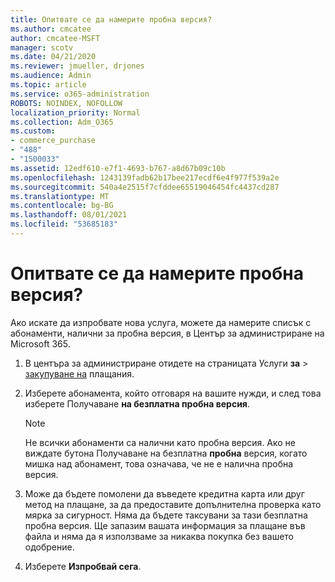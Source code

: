 ```yaml
---
title: Опитвате се да намерите пробна версия?
ms.author: cmcatee
author: cmcatee-MSFT
manager: scotv
ms.date: 04/21/2020
ms.reviewer: jmueller, drjones
ms.audience: Admin
ms.topic: article
ms.service: o365-administration
ROBOTS: NOINDEX, NOFOLLOW
localization_priority: Normal
ms.collection: Adm_O365
ms.custom:
- commerce_purchase
- "488"
- "1500033"
ms.assetid: 12edf610-e7f1-4693-b767-a8d67b09c10b
ms.openlocfilehash: 1243139fadb62b17bee217ecdf6e4f977f539a2e
ms.sourcegitcommit: 540a4e2515f7cfddee65519046454fc4437cd287
ms.translationtype: MT
ms.contentlocale: bg-BG
ms.lasthandoff: 08/01/2021
ms.locfileid: "53685183"
---
```

# <a name="trying-to-find-a-trial"></a>Опитвате се да намерите пробна версия?

Ако искате да изпробвате нова услуга, можете да намерите списък с абонаменти, налични за пробна версия, в Център за администриране на Microsoft 365.
  
1. В центъра за администриране отидете на страницата Услуги **за** \> [закупуване на](https://go.microsoft.com/fwlink/p/?linkid=868433) плащания.

2. Изберете абонамента, който отговаря на вашите нужди, и след това изберете Получаване  **на безплатна пробна версия**.

    > [!NOTE]
    > Не всички абонаменти са налични като пробна версия. Ако не виждате бутона Получаване на безплатна **пробна** версия, когато мишка над абонамент, това означава, че не е налична пробна версия.
  
3. Може да бъдете помолени да въведете кредитна карта или друг метод на плащане, за да предоставите допълнителна проверка като мярка за сигурност. Няма да бъдете таксувани за тази безплатна пробна версия. Ще запазим вашата информация за плащане във файла и няма да я използваме за никаква покупка без вашето одобрение.

4. Изберете **Изпробвай сега**.